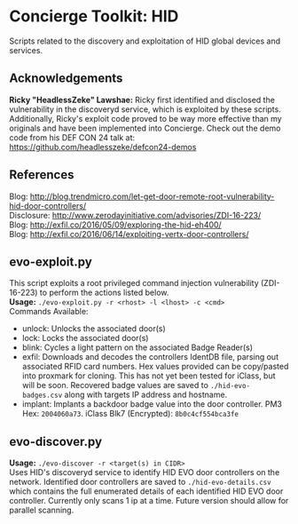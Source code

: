 # Concierge Toolkit: HID  
Scripts related to the discovery and exploitation of HID global devices and services.  
  
## Acknowledgements
**Ricky "HeadlessZeke" Lawshae:** Ricky first identified and disclosed the vulnerability in the discoveryd service, which is exploited by these scripts. Additionally, Ricky's exploit code proved to be way more effective than my originals and have been implemented into Concierge. Check out the demo code from his DEF CON 24 talk at: <https://github.com/headlesszeke/defcon24-demos>
  
## References
Blog: <http://blog.trendmicro.com/let-get-door-remote-root-vulnerability-hid-door-controllers/>  
Disclosure: <http://www.zerodayinitiative.com/advisories/ZDI-16-223/>  
Blog: <http://exfil.co/2016/05/09/exploring-the-hid-eh400/>  
Blog: <http://exfil.co/2016/06/14/exploiting-vertx-door-controllers/>  
  
## evo-exploit.py  
This script exploits a root privileged command injection vulnerability (ZDI-16-223) to perform the actions listed below.  
**Usage:** `./evo-exploit.py -r <rhost> -l <lhost> -c <cmd>`  
Commands Available:  
* unlock:  Unlocks the associated door(s)  
* lock:    Locks the associated door(s)  
* blink:   Cycles a light pattern on the associated Badge Reader(s)  
* exfil:   Downloads and decodes the controllers IdentDB file, parsing out associated RFID card numbers. Hex values provided can be copy/pasted into proxmark for cloning. This has not yet been tested for iClass, but will be soon. Recovered badge values are saved to `./hid-evo-badges.csv` along with targets IP address and hostname.  
* implant: Implants a backdoor badge value into the door controller. PM3 Hex: `2004060a73`. iClass Blk7 (Encrypted): `8b0c4cf554bca3fe` 
  
## evo-discover.py  
**Usage:** `./evo-discover -r <target(s) in CIDR>`  
Uses HID's discoveryd service to identify HID EVO door controllers on the network. Identified door controllers are saved to `./hid-evo-details.csv` which contains the full enumerated details of each identified HID EVO door controller. Currently only scans 1 ip at a time. Future version should allow for parallel scanning.  
